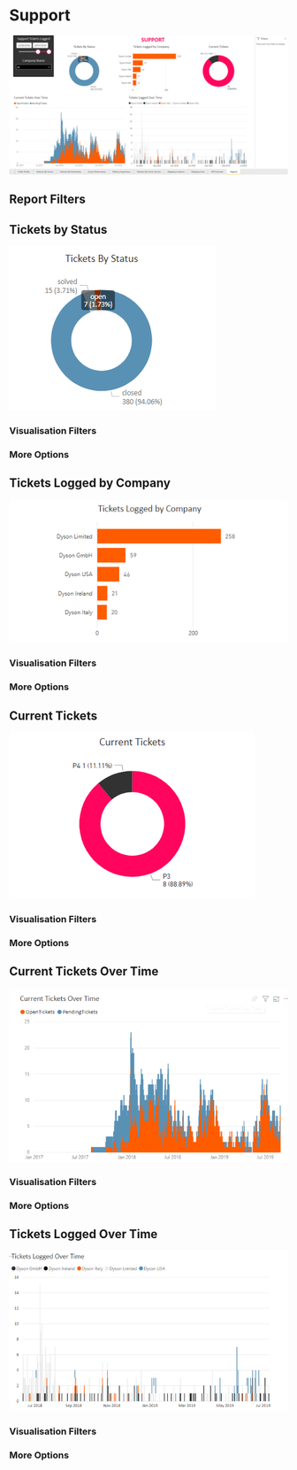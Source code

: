 # Support

<a href="../images/reports/support.png" target="_blank">
    <img src="../images/reports/support.png"/>
</a>

## Report Filters

## Tickets by Status

<a href="../images/reports/support-by-status.png" target="_blank">
    <img src="../images/reports/support-by-status.png"/>
</a>

### Visualisation Filters

### More Options

## Tickets Logged by Company

<a href="../images/reports/support-by-company.png" target="_blank">
    <img src="../images/reports/support-by-company.png"/>
</a>

### Visualisation Filters

### More Options

## Current Tickets

<a href="../images/reports/support-current-tickets.png" target="_blank">
    <img src="../images/reports/support-current-tickets.png"/>
</a>

### Visualisation Filters

### More Options

## Current Tickets Over Time

<a href="../images/reports/support-current-over-time.png" target="_blank">
    <img src="../images/reports/support-current-over-time.png"/>
</a>

### Visualisation Filters

### More Options

## Tickets Logged Over Time

<a href="../images/reports/support-logged-over-time.png" target="_blank">
    <img src="../images/reports/support-logged-over-time.png"/>
</a>

### Visualisation Filters

### More Options
